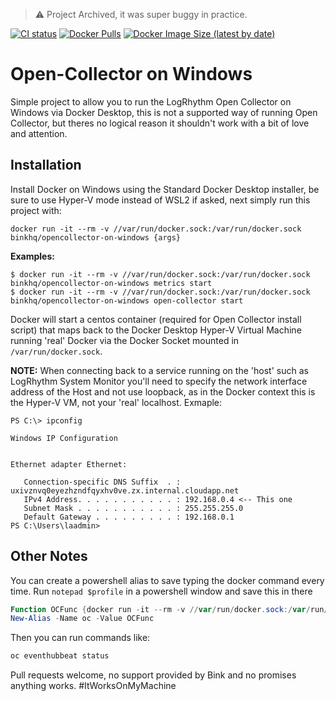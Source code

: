 > :warning: Project Archived, it was super buggy in practice.

[![CI status](https://github.com/binkhq/opencollector-on-windows/workflows/Release/badge.svg)](https://github.com/binkhq/opencollector-on-windows/actions?query=workflow%3ARelease)
[![Docker Pulls](https://img.shields.io/docker/pulls/binkhq/opencollector-on-windows)](https://hub.docker.com/repository/docker/binkhq/opencollector-on-windows)
[![Docker Image Size (latest by date)](https://img.shields.io/docker/image-size/binkhq/opencollector-on-windows?sort=date)](https://hub.docker.com/repository/docker/binkhq/opencollector-on-windows)

# Open-Collector on Windows

Simple project to allow you to run the LogRhythm Open Collector on Windows via Docker Desktop, this is not a supported way of running Open Collector, but theres no logical reason it shouldn't work with a bit of love and attention.

## Installation

Install Docker on Windows using the Standard Docker Desktop installer, be sure to use Hyper-V mode instead of WSL2 if asked, next simply run this project with:

`docker run -it --rm -v //var/run/docker.sock:/var/run/docker.sock binkhq/opencollector-on-windows {args}`

**Examples:**

```shell
$ docker run -it --rm -v //var/run/docker.sock:/var/run/docker.sock binkhq/opencollector-on-windows metrics start
$ docker run -it --rm -v //var/run/docker.sock:/var/run/docker.sock binkhq/opencollector-on-windows open-collector start
```

Docker will start a centos container (required for Open Collector install script) that maps back to the Docker Desktop Hyper-V Virtual Machine running 'real' Docker via the Docker Socket mounted in `/var/run/docker.sock`.

**NOTE:** When connecting back to a service running on the 'host' such as LogRhythm System Monitor you'll need to specify the network interface address of the Host and not use loopback, as in the Docker context this is the Hyper-V VM, not your 'real' localhost. Exmaple:

```
PS C:\> ipconfig

Windows IP Configuration


Ethernet adapter Ethernet:

   Connection-specific DNS Suffix  . : uxivznvq0eyezhzndfqyxhv0ve.zx.internal.cloudapp.net
   IPv4 Address. . . . . . . . . . . : 192.168.0.4 <-- This one
   Subnet Mask . . . . . . . . . . . : 255.255.255.0
   Default Gateway . . . . . . . . . : 192.168.0.1
PS C:\Users\laadmin>
```

## Other Notes

You can create a powershell alias to save typing the docker command every time. Run `notepad $profile` in a powershell window and save this in there
```powershell
Function OCFunc {docker run -it --rm -v //var/run/docker.sock:/var/run/docker.sock binkhq/opencollector-on-windows $args}
New-Alias -Name oc -Value OCFunc
```

Then you can run commands like:
```bash
oc eventhubbeat status
```

Pull requests welcome, no support provided by Bink and no promises anything works. #ItWorksOnMyMachine
